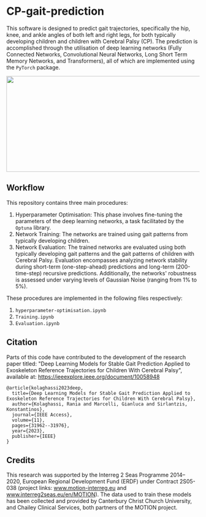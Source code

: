 # CP-gait-prediction

This software is designed to predict gait trajectories, specifically the hip, knee, and ankle angles of both left and right legs, for both typically developing children and children with Cerebral Palsy (CP). The prediction is accomplished through the utilisation of deep learning networks (Fully Connected Networks, Convolutional Neural Networks, Long Short Term Memory Networks, and Transformers), all of which are implemented using the `PyTorch` package.

<img src="https://github.com/rkolaghassi/CP-gait-prediction/assets/46927648/2e2c5d7d-ac45-446a-9fa3-bf14ac19d129"  width="600" height="250">

## Workflow

This repository contains three main procedures:

1. Hyperparameter Optimisation: This phase involves fine-tuning the parameters of the deep learning networks, a task facilitated by the `Optuna` library.
2. Network Training: The networks are trained using gait patterns from typically developing children.
3. Network Evaluation: The trained networks are evaluated using both typically developing gait patterns and the gait patterns of children with Cerebral Palsy. Evaluation encompasses analyzing network stability during short-term (one-step-ahead) predictions and long-term (200-time-step) recursive predictions. Additionally, the networks' robustness is assessed under varying levels of Gaussian Noise (ranging from 1% to 5%).

These procedures are implemented in the following files respectively:

1. `hyperparameter-optimisation.ipynb`
2. `Training.ipynb`
3. `Evaluation.ipynb`


## Citation 
Parts of this code have contributed to the development of the research paper titled: "Deep Learning Models for Stable Gait Prediction Applied to Exoskeleton Reference Trajectories for Children With Cerebral Palsy", available at: https://ieeexplore.ieee.org/document/10058948

```
@article{kolaghassi2023deep,
  title={Deep Learning Models for Stable Gait Prediction Applied to Exoskeleton Reference Trajectories for Children With Cerebral Palsy},
  author={Kolaghassi, Rania and Marcelli, Gianluca and Sirlantzis, Konstantinos},
  journal={IEEE Access},
  volume={11},
  pages={31962--31976},
  year={2023},
  publisher={IEEE}
}
```

## Credits
This research was supported by the Interreg 2 Seas Programme 2014–2020, European Regional Development Fund (ERDF) under Contract 2S05-038 (project links: www.motion-interreg.eu and www.interreg2seas.eu/en/MOTION). The data used to train these models has been collected and provided by Canterbury Christ Church University, and Chailey Clinical Services, both partners of the MOTION project. 

